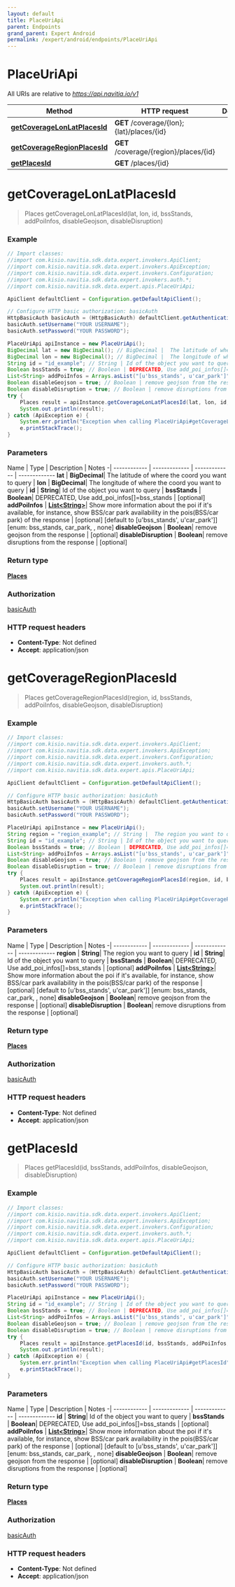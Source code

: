 ```yaml
---
layout: default
title: PlaceUriApi
parent: Endpoints
grand_parent: Expert Android
permalink: /expert/android/endpoints/PlaceUriApi
---
```


# PlaceUriApi

All URIs are relative to *https://api.navitia.io/v1*

Method | HTTP request | Description
------------- | ------------- | -------------
[**getCoverageLonLatPlacesId**](#getCoverageLonLatPlacesId) | **GET** /coverage/{lon};{lat}/places/{id} | 
[**getCoverageRegionPlacesId**](#getCoverageRegionPlacesId) | **GET** /coverage/{region}/places/{id} | 
[**getPlacesId**](#getPlacesId) | **GET** /places/{id} | 


<a name="getCoverageLonLatPlacesId"></a>
# **getCoverageLonLatPlacesId**
> Places getCoverageLonLatPlacesId(lat, lon, id, bssStands, addPoiInfos, disableGeojson, disableDisruption)



### Example
```java
// Import classes:
//import com.kisio.navitia.sdk.data.expert.invokers.ApiClient;
//import com.kisio.navitia.sdk.data.expert.invokers.ApiException;
//import com.kisio.navitia.sdk.data.expert.invokers.Configuration;
//import com.kisio.navitia.sdk.data.expert.invokers.auth.*;
//import com.kisio.navitia.sdk.data.expert.apis.PlaceUriApi;

ApiClient defaultClient = Configuration.getDefaultApiClient();

// Configure HTTP basic authorization: basicAuth
HttpBasicAuth basicAuth = (HttpBasicAuth) defaultClient.getAuthentication("basicAuth");
basicAuth.setUsername("YOUR USERNAME");
basicAuth.setPassword("YOUR PASSWORD");

PlaceUriApi apiInstance = new PlaceUriApi();
BigDecimal lat = new BigDecimal(); // BigDecimal |  The latitude of where the coord you want to query
BigDecimal lon = new BigDecimal(); // BigDecimal |  The longitude of where the coord you want to query
String id = "id_example"; // String | Id of the object you want to query
Boolean bssStands = true; // Boolean | DEPRECATED, Use add_poi_infos[]=bss_stands
List<String> addPoiInfos = Arrays.asList("[u'bss_stands', u'car_park']"); // List<String> | Show more information about the poi if it's available, for instance, show BSS/car park availability in the pois(BSS/car park) of the response
Boolean disableGeojson = true; // Boolean | remove geojson from the response
Boolean disableDisruption = true; // Boolean | remove disruptions from the response
try {
    Places result = apiInstance.getCoverageLonLatPlacesId(lat, lon, id, bssStands, addPoiInfos, disableGeojson, disableDisruption);
    System.out.println(result);
} catch (ApiException e) {
    System.err.println("Exception when calling PlaceUriApi#getCoverageLonLatPlacesId");
    e.printStackTrace();
}
```

### Parameters

Name | Type | Description  | Notes
-| ------------ | ------------- | ------------- | -------------
 **lat** | **BigDecimal**|  The latitude of where the coord you want to query |
 **lon** | **BigDecimal**|  The longitude of where the coord you want to query |
 **id** | **String**| Id of the object you want to query |
 **bssStands** | **Boolean**| DEPRECATED, Use add_poi_infos[]&#x3D;bss_stands | [optional]
 **addPoiInfos** | [**List&lt;String&gt;**](String.md)| Show more information about the poi if it&#39;s available, for instance, show BSS/car park availability in the pois(BSS/car park) of the response | [optional] [default to [u&#39;bss_stands&#39;, u&#39;car_park&#39;]] [enum: bss_stands, car_park, , none]
 **disableGeojson** | **Boolean**| remove geojson from the response | [optional]
 **disableDisruption** | **Boolean**| remove disruptions from the response | [optional]

### Return type

[**Places**](/navitia_sdk_docs/expert/android/endpoints/places)

### Authorization

[basicAuth](../README.md#basicAuth)

### HTTP request headers

 - **Content-Type**: Not defined
 - **Accept**: application/json

<a name="getCoverageRegionPlacesId"></a>
# **getCoverageRegionPlacesId**
> Places getCoverageRegionPlacesId(region, id, bssStands, addPoiInfos, disableGeojson, disableDisruption)



### Example
```java
// Import classes:
//import com.kisio.navitia.sdk.data.expert.invokers.ApiClient;
//import com.kisio.navitia.sdk.data.expert.invokers.ApiException;
//import com.kisio.navitia.sdk.data.expert.invokers.Configuration;
//import com.kisio.navitia.sdk.data.expert.invokers.auth.*;
//import com.kisio.navitia.sdk.data.expert.apis.PlaceUriApi;

ApiClient defaultClient = Configuration.getDefaultApiClient();

// Configure HTTP basic authorization: basicAuth
HttpBasicAuth basicAuth = (HttpBasicAuth) defaultClient.getAuthentication("basicAuth");
basicAuth.setUsername("YOUR USERNAME");
basicAuth.setPassword("YOUR PASSWORD");

PlaceUriApi apiInstance = new PlaceUriApi();
String region = "region_example"; // String |  The region you want to query
String id = "id_example"; // String | Id of the object you want to query
Boolean bssStands = true; // Boolean | DEPRECATED, Use add_poi_infos[]=bss_stands
List<String> addPoiInfos = Arrays.asList("[u'bss_stands', u'car_park']"); // List<String> | Show more information about the poi if it's available, for instance, show BSS/car park availability in the pois(BSS/car park) of the response
Boolean disableGeojson = true; // Boolean | remove geojson from the response
Boolean disableDisruption = true; // Boolean | remove disruptions from the response
try {
    Places result = apiInstance.getCoverageRegionPlacesId(region, id, bssStands, addPoiInfos, disableGeojson, disableDisruption);
    System.out.println(result);
} catch (ApiException e) {
    System.err.println("Exception when calling PlaceUriApi#getCoverageRegionPlacesId");
    e.printStackTrace();
}
```

### Parameters

Name | Type | Description  | Notes
-| ------------ | ------------- | ------------- | -------------
 **region** | **String**|  The region you want to query |
 **id** | **String**| Id of the object you want to query |
 **bssStands** | **Boolean**| DEPRECATED, Use add_poi_infos[]&#x3D;bss_stands | [optional]
 **addPoiInfos** | [**List&lt;String&gt;**](String.md)| Show more information about the poi if it&#39;s available, for instance, show BSS/car park availability in the pois(BSS/car park) of the response | [optional] [default to [u&#39;bss_stands&#39;, u&#39;car_park&#39;]] [enum: bss_stands, car_park, , none]
 **disableGeojson** | **Boolean**| remove geojson from the response | [optional]
 **disableDisruption** | **Boolean**| remove disruptions from the response | [optional]

### Return type

[**Places**](/navitia_sdk_docs/expert/android/endpoints/places)

### Authorization

[basicAuth](../README.md#basicAuth)

### HTTP request headers

 - **Content-Type**: Not defined
 - **Accept**: application/json

<a name="getPlacesId"></a>
# **getPlacesId**
> Places getPlacesId(id, bssStands, addPoiInfos, disableGeojson, disableDisruption)



### Example
```java
// Import classes:
//import com.kisio.navitia.sdk.data.expert.invokers.ApiClient;
//import com.kisio.navitia.sdk.data.expert.invokers.ApiException;
//import com.kisio.navitia.sdk.data.expert.invokers.Configuration;
//import com.kisio.navitia.sdk.data.expert.invokers.auth.*;
//import com.kisio.navitia.sdk.data.expert.apis.PlaceUriApi;

ApiClient defaultClient = Configuration.getDefaultApiClient();

// Configure HTTP basic authorization: basicAuth
HttpBasicAuth basicAuth = (HttpBasicAuth) defaultClient.getAuthentication("basicAuth");
basicAuth.setUsername("YOUR USERNAME");
basicAuth.setPassword("YOUR PASSWORD");

PlaceUriApi apiInstance = new PlaceUriApi();
String id = "id_example"; // String | Id of the object you want to query
Boolean bssStands = true; // Boolean | DEPRECATED, Use add_poi_infos[]=bss_stands
List<String> addPoiInfos = Arrays.asList("[u'bss_stands', u'car_park']"); // List<String> | Show more information about the poi if it's available, for instance, show BSS/car park availability in the pois(BSS/car park) of the response
Boolean disableGeojson = true; // Boolean | remove geojson from the response
Boolean disableDisruption = true; // Boolean | remove disruptions from the response
try {
    Places result = apiInstance.getPlacesId(id, bssStands, addPoiInfos, disableGeojson, disableDisruption);
    System.out.println(result);
} catch (ApiException e) {
    System.err.println("Exception when calling PlaceUriApi#getPlacesId");
    e.printStackTrace();
}
```

### Parameters

Name | Type | Description  | Notes
-| ------------ | ------------- | ------------- | -------------
 **id** | **String**| Id of the object you want to query |
 **bssStands** | **Boolean**| DEPRECATED, Use add_poi_infos[]&#x3D;bss_stands | [optional]
 **addPoiInfos** | [**List&lt;String&gt;**](String.md)| Show more information about the poi if it&#39;s available, for instance, show BSS/car park availability in the pois(BSS/car park) of the response | [optional] [default to [u&#39;bss_stands&#39;, u&#39;car_park&#39;]] [enum: bss_stands, car_park, , none]
 **disableGeojson** | **Boolean**| remove geojson from the response | [optional]
 **disableDisruption** | **Boolean**| remove disruptions from the response | [optional]

### Return type

[**Places**](/navitia_sdk_docs/expert/android/endpoints/places)

### Authorization

[basicAuth](../README.md#basicAuth)

### HTTP request headers

 - **Content-Type**: Not defined
 - **Accept**: application/json

